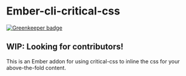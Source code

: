 # Ember-cli-critical-css

[![Greenkeeper badge](https://badges.greenkeeper.io/shipshapecode/ember-cli-critical-css.svg)](https://greenkeeper.io/)

## WIP: Looking for contributors!

This is an Ember addon for using critical-css to inline the css for your
above-the-fold content.
